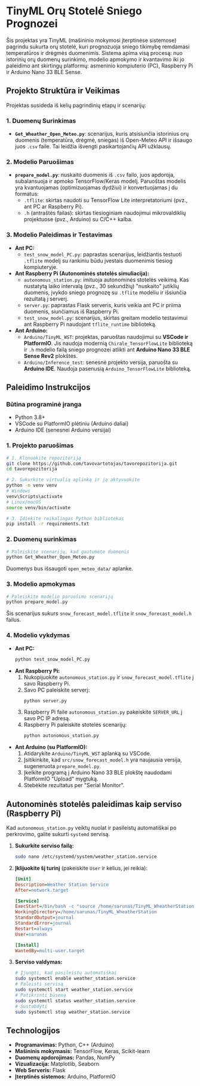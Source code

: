 # TinyML Orų Stotelė Sniego Prognozei

Šis projektas yra TinyML (mašininio mokymosi įterptinėse sistemose) pagrindu sukurta orų stotelė, kuri prognozuoja sniego tikimybę remdamasi temperatūros ir drėgmės duomenimis. Sistema apima visą procesą: nuo istorinių orų duomenų surinkimo, modelio apmokymo ir kvantavimo iki jo paleidimo ant skirtingų platformų: asmeninio kompiuterio (PC), Raspberry Pi ir Arduino Nano 33 BLE Sense.

## Projekto Struktūra ir Veikimas

Projektas susideda iš kelių pagrindinių etapų ir scenarijų:

### 1. Duomenų Surinkimas

*   **`Get_Wheather_Open_Meteo.py`**: scenarijus, kuris atsisiunčia istorinius orų duomenis (temperatūra, drėgmė, sniegas) iš Open-Meteo API ir išsaugo juos `.csv` faile. Tai leidžia išvengti pasikartojančių API užklausų.

### 2. Modelio Paruošimas

*   **`prepare_model.py`**: nuskaito duomenis iš `.csv` failo, juos apdoroja, subalansuoja ir apmoko TensorFlow/Keras modelį. Paruoštas modelis yra kvantuojamas (optimizuojamas dydžiui) ir konvertuojamas į du formatus:
    *   `.tflite`: skirtas naudoti su TensorFlow Lite interpretatoriumi (pvz., ant PC ar Raspberry Pi).
    *   `.h` (antraštės failas): skirtas tiesioginiam naudojimui mikrovaldiklių projektuose (pvz., Arduino) su C/C++ kalba.

### 3. Modelio Paleidimas ir Testavimas

*   **Ant PC:**
    *   `test_snow_model_PC.py`: paprastas scenarijus, leidžiantis testuoti `.tflite` modelį su rankiniu būdu įvestais duomenimis tiesiog kompiuteryje.
*   **Ant Raspberry Pi (Autonominės stotelės simuliacija):**
    *   `autonomous_station.py`: imituoja autonominės stotelės veikimą. Kas nustatytą laiko intervalą (pvz., 30 sekundžių) "nuskaito" jutiklių duomenis, įvykdo sniego prognozę su `.tflite` modeliu ir išsiunčia rezultatą į serverį.
    *   `server.py`: paprastas Flask serveris, kuris veikia ant PC ir priima duomenis, siunčiamus iš Raspberry Pi.
    *   `test_snow_model.py`: scenarijus, skirtas greitam modelio testavimui ant Raspberry Pi naudojant `tflite_runtime` biblioteką.
*   **Ant Arduino:**
    *   `Arduino/TinyML_WST`: projektas, paruoštas naudojimui su **VSCode ir PlatformIO**. Jis naudoja modernią `Chirale_TensorFlowLite` biblioteką ir `.h` modelio failą sniego prognozei atlikti ant **Arduino Nano 33 BLE Sense Rev2** plokštės.
    *   `Arduino/Inference_test`: senesnė projekto versija, paruošta su **Arduino IDE**. Naudoja pasenusią `Arduino_TensorFlowLite` biblioteką.

## Paleidimo Instrukcijos

### Būtina programinė įranga

*   Python 3.8+
*   VSCode su PlatformIO plėtiniu (Arduino daliai)
*   Arduino IDE (senesnei Arduino versijai)

### 1. Projekto paruošimas

```bash
# 1. Klonuokite repozitoriją
git clone https://github.com/tavovartotojas/tavorepozitorija.git
cd tavorepozitorija

# 2. Sukurkite virtualią aplinką ir ją aktyvuokite
python -m venv venv
# Windows
venv\Scripts\activate
# Linux/macOS
source venv/bin/activate

# 3. Įdiekite reikalingas Python bibliotekas
pip install -r requirements.txt
```

### 2. Duomenų surinkimas

```bash
# Paleiskite scenarijų, kad gautumėte duomenis
python Get_Wheather_Open_Meteo.py
```
Duomenys bus išsaugoti `open_meteo_data/` aplanke.

### 3. Modelio apmokymas

```bash
# Paleiskite modelio paruošimo scenarijų
python prepare_model.py
```
Šis scenarijus sukurs `snow_forecast_model.tflite` ir `snow_forecast_model.h` failus.

### 4. Modelio vykdymas

*   **Ant PC:**
    ```bash
    python test_snow_model_PC.py
    ```
*   **Ant Raspberry Pi:**
    1.  Nukopijuokite `autonomous_station.py` ir `snow_forecast_model.tflite` į savo Raspberry Pi.
    2.  Savo PC paleiskite serverį:
        ```bash
        python server.py
        ```
    3.  Raspberry Pi faile `autonomous_station.py` pakeiskite `SERVER_URL` į savo PC IP adresą.
    4.  Raspberry Pi paleiskite stotelės scenarijų:
        ```bash
        python autonomous_station.py
        ```
*   **Ant Arduino (su PlatformIO):**
    1.  Atidarykite `Arduino/TinyML_WST` aplanką su VSCode.
    2.  Įsitikinkite, kad `src/snow_forecast_model.h` yra naujausia versija, sugeneruota `prepare_model.py`.
    3.  Įkelkite programą į Arduino Nano 33 BLE plokštę naudodami PlatformIO "Upload" mygtuką.
    4.  Stebėkite rezultatus per "Serial Monitor".

## Autonominės stotelės paleidimas kaip serviso (Raspberry Pi)

Kad `autonomous_station.py` veiktų nuolat ir pasileistų automatiškai po perkrovimo, galite sukurti `systemd` servisą.

1.  **Sukurkite serviso failą:**
    ```bash
    sudo nano /etc/systemd/system/weather_station.service
    ```
2.  **Įklijuokite šį turinį** (pakeiskite `User` ir kelius, jei reikia):
    ```ini
    [Unit]
    Description=Weather Station Service
    After=network.target

    [Service]
    ExecStart=/bin/bash -c "source /home/sarunas/TinyML_WheatherStation/venv/bin/activate && python3 /home/sarunas/TinyML_WheatherStation/autonomous_station.py"
    WorkingDirectory=/home/sarunas/TinyML_WheatherStation
    StandardOutput=journal
    StandardError=journal
    Restart=always
    User=sarunas

    [Install]
    WantedBy=multi-user.target
    ```
3.  **Serviso valdymas:**
    ```bash
    # Įjungti, kad pasileistų automatiškai
    sudo systemctl enable weather_station.service
    # Paleisti servisą
    sudo systemctl start weather_station.service
    # Patikrinti būseną
    sudo systemctl status weather_station.service
    # Sustabdyti
    sudo systemctl stop weather_station.service
    ```

## Technologijos

*   **Programavimas:** Python, C++ (Arduino)
*   **Mašininis mokymasis:** TensorFlow, Keras, Scikit-learn
*   **Duomenų apdorojimas:** Pandas, NumPy
*   **Vizualizacija:** Matplotlib, Seaborn
*   **Web Serveris:** Flask
*   **Įterptinės sistemos:** Arduino, PlatformIO